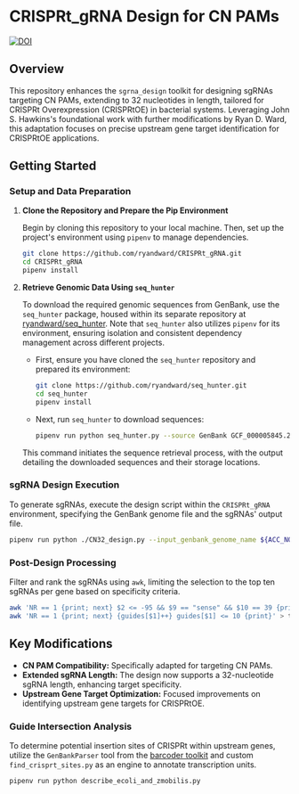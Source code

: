 # CRISPRt_gRNA Design for CN PAMs

[![DOI](https://zenodo.org/badge/567437408.svg)](https://zenodo.org/badge/latestdoi/567437408)

## Overview
This repository enhances the `sgrna_design` toolkit for designing sgRNAs targeting CN PAMs, extending to 32 nucleotides in length, tailored for CRISPRt Overexpression (CRISPRtOE) in bacterial systems. Leveraging John S. Hawkins's foundational work with further modifications by Ryan D. Ward, this adaptation focuses on precise upstream gene target identification for CRISPRtOE applications.

## Getting Started

### Setup and Data Preparation

1. **Clone the Repository and Prepare the Pip Environment**

   Begin by cloning this repository to your local machine. Then, set up the project's environment using `pipenv` to manage dependencies.
   ```bash
   git clone https://github.com/ryandward/CRISPRt_gRNA.git
   cd CRISPRt_gRNA
   pipenv install
   ```

2. **Retrieve Genomic Data Using `seq_hunter`**

   To download the required genomic sequences from GenBank, use the `seq_hunter` package, housed within its separate repository at [ryandward/seq_hunter](https://github.com/ryandward/seq_hunter). Note that `seq_hunter` also utilizes `pipenv` for its environment, ensuring isolation and consistent dependency management across different projects.
   - First, ensure you have cloned the `seq_hunter` repository and prepared its environment:
     ```bash
     git clone https://github.com/ryandward/seq_hunter.git
     cd seq_hunter
     pipenv install
     ```
   - Next, run `seq_hunter` to download sequences:
     ```bash
     pipenv run python seq_hunter.py --source GenBank GCF_000005845.2 GCA_003054575.1
     ```
   This command initiates the sequence retrieval process, with the output detailing the downloaded sequences and their storage locations.

### sgRNA Design Execution

To generate sgRNAs, execute the design script within the `CRISPRt_gRNA` environment, specifying the GenBank genome file and the sgRNAs' output file.
```bash
pipenv run python ./CN32_design.py --input_genbank_genome_name ${ACC_NO}.gb --tsv_output_file ${ACC_NO}_sgrna.tsv
```

### Post-Design Processing

Filter and rank the sgRNAs using `awk`, limiting the selection to the top ten sgRNAs per gene based on specificity criteria.
```bash
awk 'NR == 1 {print; next} $2 <= -95 && $9 == "sense" && $10 == 39 {print $0 | "sort -k1,1V -k2,2nr"}' ${ACC_NO}_sgrna.tsv | 
awk 'NR == 1 {print; next} {guides[$1]++} guides[$1] <= 10 {print}' > top_ten_sgRNA_outputs.tsv
```

## Key Modifications

- **CN PAM Compatibility:** Specifically adapted for targeting CN PAMs.
- **Extended sgRNA Length:** The design now supports a 32-nucleotide sgRNA length, enhancing target specificity.
- **Upstream Gene Target Optimization:** Focused improvements on identifying upstream gene targets for CRISPRtOE.

### Guide Intersection Analysis

To determine potential insertion sites of CRISPRt within upstream genes, utilize the `GenBankParser` tool from the [barcoder toolkit](https://github.com/ryandward/barcoder) and custom `find_crisprt_sites.py` as an engine to annotate transcription units.
```bash
pipenv run python describe_ecoli_and_zmobilis.py
```

